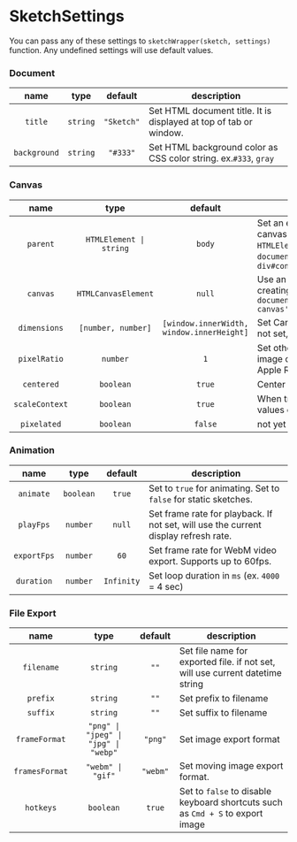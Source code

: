 # SketchSettings

You can pass any of these settings to `sketchWrapper(sketch, settings)` function. Any undefined settings will use default values.

### Document

|     name     |   type   |  default   | description                                                       |
| :----------: | :------: | :--------: | ----------------------------------------------------------------- |
|   `title`    | `string` | `"Sketch"` | Set HTML document title. It is displayed at top of tab or window. |
| `background` | `string` |  `"#333"`  | Set HTML background color as CSS color string. ex.`#333`, `gray`  |

### Canvas

|      name      |          type           |                  default                  | description                                                                                                                                              |
| :------------: | :---------------------: | :---------------------------------------: | -------------------------------------------------------------------------------------------------------------------------------------------------------- |
|    `parent`    | `HTMLElement \| string` |                  `body`                   | Set an existing HTML element as canvas parent. It can be either an `HTMLElement` or a selector. ex. `document.querySelector('div#app')`, `div#container` |
|    `canvas`    |   `HTMLCanvasElement`   |                  `null`                   | Use an existing canvas instead of creating a new one. ex. `document.querySelector('canvas#my-canvas')`                                                   |
|  `dimensions`  |   `[number, number]`    | `[window.innerWidth, window.innerHeight]` | Set Canvas width and height in `px`. If not set, use full window size                                                                                    |
|  `pixelRatio`  |        `number`         |                    `1`                    | Set other than `1` for higher quality image on supported displays (ie. Apple Retina display)                                                             |
|   `centered`   |        `boolean`        |                  `true`                   | Center canvas in window.                                                                                                                                 |
| `scaleContext` |        `boolean`        |                  `true`                   | When true, will scale context so `px` values can work for high pixel ratio.                                                                              |
|  `pixelated`   |        `boolean`        |                  `false`                  | not yet implemented.                                                                                                                                     |

### Animation

|    name     |   type    |  default   | description                                                                         |
| :---------: | :-------: | :--------: | ----------------------------------------------------------------------------------- |
|  `animate`  | `boolean` |   `true`   | Set to `true` for animating. Set to `false` for static sketches.                    |
|  `playFps`  | `number`  |   `null`   | Set frame rate for playback. If not set, will use the current display refresh rate. |
| `exportFps` | `number`  |    `60`    | Set frame rate for WebM video export. Supports up to 60fps.                         |
| `duration`  | `number`  | `Infinity` | Set loop duration in `ms` (ex. `4000` = 4 sec)                                      |

### File Export

|      name      |                 type                 | default  | description                                                                    |
| :------------: | :----------------------------------: | :------: | ------------------------------------------------------------------------------ |
|   `filename`   |               `string`               |   `""`   | Set file name for exported file. if not set, will use current datetime string  |
|    `prefix`    |               `string`               |   `""`   | Set prefix to filename                                                         |
|    `suffix`    |               `string`               |   `""`   | Set suffix to filename                                                         |
| `frameFormat`  | `"png" \| "jpeg" \| "jpg" \| "webp"` | `"png"`  | Set image export format                                                        |
| `framesFormat` |               `"webm" \| "gif"`               | `"webm"` | Set moving image export format.                                     |
|   `hotkeys`    |              `boolean`               |  `true`  | Set to `false` to disable keyboard shortcuts such as `Cmd + S` to export image |
